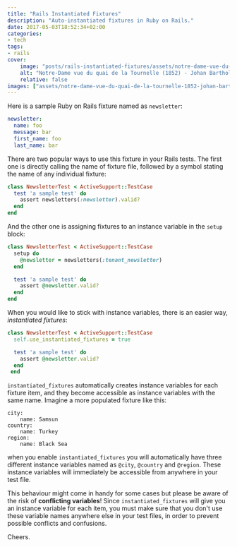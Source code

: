 ```yaml
---
title: "Rails Instantiated Fixtures"
description: "Auto-instantiated fixtures in Ruby on Rails."
date: 2017-05-03T18:52:34+02:00
categories:
- tech
tags:
- rails
cover:
    image: "posts/rails-instantiated-fixtures/assets/notre-dame-vue-du-quai-de-la-tournelle-1852-johan-barthold-jongkind.webp"
    alt: "Notre-Dame vue du quai de la Tournelle (1852) - Johan Barthold Jongkind"
    relative: false
images: ["assets/notre-dame-vue-du-quai-de-la-tournelle-1852-johan-barthold-jongkind.webp"]
---
```


Here is a sample Ruby on Rails fixture named as `newsletter`:

```yml
newsletter:
  name: foo
  message: bar
  first_name: foo
  last_name: bar
```

There are two popular ways to use this fixture in your Rails tests. The first one is directly calling the name of
fixture file, followed by a symbol stating the name of any individual fixture:

```ruby
class NewsletterTest < ActiveSupport::TestCase
  test 'a sample test' do
    assert newsletters(:newsletter).valid?
  end
end
```

And the other one is assigning fixtures to an instance variable in the `setup` block:

```ruby
class NewsletterTest < ActiveSupport::TestCase
  setup do
    @newsletter = newsletters(:tenant_newsletter)
  end

  test 'a sample test' do
    assert @newsletter.valid?
  end
end
```

When you would like to stick with instance variables, there is an easier way, _instantiated fixtures_:

```ruby
class NewsletterTest < ActiveSupport::TestCase
  self.use_instantiated_fixtures = true

  test 'a sample test' do
    assert @newsletter.valid?
  end
 end
```

`instantiated_fixtures` automatically creates instance variables for each fixture item, and they become accessible as
instance variables with the same name. Imagine a more populated fixture like this:

```
city:
    name: Samsun
country:
    name: Turkey
region:
    name: Black Sea
```

when you enable `instantiated_fixtures` you will automatically have three different instance variables named as
`@city`, `@country` and `@region`. These instance variables will immediately be accessible from anywhere in your
test file.

This behaviour might come in handy for some cases but please be aware of the risk of **conflicting variables**! Since
`instantiated_fixtures` will give you an instance variable for each item, you must make sure that you don't use these
variable names anywhere else in your test files, in order to prevent possible conflicts and confusions.

Cheers.
